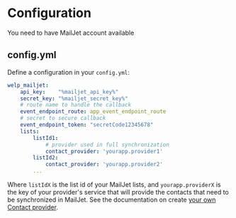 # Configuration

You need to have MailJet account available

## config.yml

Define a configuration in your `config.yml`:

```yaml
welp_mailjet:
    api_key:    "%mailjet_api_key%"
    secret_key: "%mailjet_secret_key%"
    # route name to handle the callback
    event_endpoint_route: app_event_endpoint_route
    # secret to secure callback
    event_endpoint_token: "secretCode12345678"
    lists:
        listId1:
            # provider used in full synchronization
            contact_provider: 'yourapp.provider1'
        listId2:
            contact_provider: 'yourapp.provider2'
        ...
```

Where `listIdX` is the list id of your MailJet lists, and `yourapp.providerX` is the key of your provider's service that will provide the contacts that need to be synchronized in MailJet. See the documentation on create [your own Contact provider](contact-provider.md).
